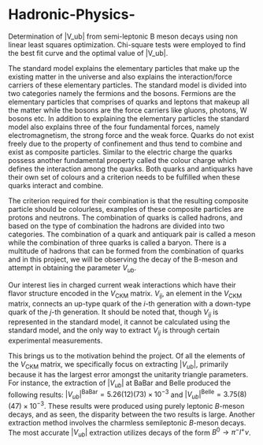 # Hadronic-Physics-
Determination of |V_ub| from semi-leptonic B meson decays using non linear least squares optimization. Chi-square tests were employed to find the best fit curve and the optimal value of |V_ub|.

The standard model explains the elementary particles that make up the existing matter in the universe and also explains the interaction/force carriers of these elementary particles. The standard model is divided into two categories namely the fermions and the bosons. Fermions are the elementary particles that comprises of quarks and leptons that makeup all the matter while the bosons are the force carriers like gluons, photons, W bosons etc. In addition to explaining the elementary particles the standard model also explains three of the four fundamental forces, namely electromagnetism, the strong force and the weak force. Quarks do not exist freely due to the property of confinement and thus tend to combine and exist as composite particles. Similar to the electric charge the quarks possess another fundamental property called the colour charge which defines the interaction among the quarks. Both quarks and antiquarks have their own set of colours and a criterion needs to be fulfilled when these quarks interact and combine.

The criterion required for their combination is that the resulting composite particle should be colourless, examples of these composite particles are protons and neutrons. The combination of quarks is called hadrons, and based on the type of combination the hadrons are divided into two categories. The combination of a quark and antiquark pair is called a meson while the combination of three quarks is called a baryon. There is a multitude of hadrons that can be formed from the combination of quarks and in this project, we will be observing the decay of the B-meson and attempt in obtaining the parameter $V_{ub}$.

Our interest lies in charged current weak interactions which have their flavor structure encoded in the $V_\mathrm{CKM}$ matrix. $V_{ij}$, an element in the $V_\mathrm{CKM}$ matrix, connects an up-type quark of the $i$-th generation with a down-type quark of the $j$-th generation. It should be noted that, though $V_{ij}$ is represented in the standard model, it cannot be calculated using the standard model, and the only way to extract $V_{ij}$ is through certain experimental measurements.

This brings us to the motivation behind the project. Of all the elements of the $V_\mathrm{CKM}$ matrix, we specifically focus on extracting $|V_{ub}|$, primarily because it has the largest error amongst the unitarity triangle parameters. For instance, the extraction of $|V_{ub}|$ at BaBar and Belle produced the following results: $|V_{ub}|^\mathrm{BaBar}=5.26(12)(73)\times10^{-3}$ and $|V_{ub}|^\mathrm{Belle}=3.75(8)(47)\times10^{-3}$. These results were produced using purely leptonic $B$-meson decays, and as seen, the disparity between the two results is large. Another extraction method involves the charmless semileptonic $B$-meson decays. The most accurate $|V_{ub}|$ extraction utilizes decays of the form $B^0\rightarrow\pi^-l^+\nu$.
